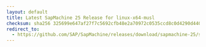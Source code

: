 ```yaml
---
layout: default
title: Latest SapMachine 25 Release for linux-x64-musl
checksum: sha256 325699e647af27f7c5692cfb48e2a70972c0535ccd8c0d4290d440ae86c5dc45
redirect_to:
  - https://github.com/SAP/SapMachine/releases/download/sapmachine-25/sapmachine-jdk-25_linux-x64-musl_bin.tar.gz
---
```

